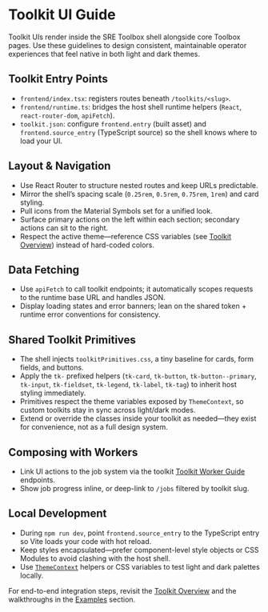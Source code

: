 # Toolkit UI Guide

Toolkit UIs render inside the SRE Toolbox shell alongside core Toolbox pages. Use these guidelines to design consistent, maintainable operator experiences that feel native in both light and dark themes.

## Toolkit Entry Points

- `frontend/index.tsx`: registers routes beneath `/toolkits/<slug>`.
- `frontend/runtime.ts`: bridges the host shell runtime helpers (`React`, `react-router-dom`, `apiFetch`).
- `toolkit.json`: configure `frontend.entry` (built asset) and `frontend.source_entry` (TypeScript source) so the shell knows where to load your UI.

## Layout & Navigation

- Use React Router to structure nested routes and keep URLs predictable.
- Mirror the shell’s spacing scale (`0.25rem`, `0.5rem`, `0.75rem`, `1rem`) and card styling.
- Pull icons from the Material Symbols set for a unified look.
- Surface primary actions on the left within each section; secondary actions can sit to the right.
- Respect the active theme—reference CSS variables (see [Toolkit Overview](toolkit)) instead of hard-coded colors.

## Data Fetching

- Use `apiFetch` to call toolkit endpoints; it automatically scopes requests to the runtime base URL and handles JSON.
- Display loading states and error banners; lean on the shared token + runtime error conventions for consistency.

## Shared Toolkit Primitives

- The shell injects `toolkitPrimitives.css`, a tiny baseline for cards, form fields, and buttons.
- Apply the `tk-` prefixed helpers (`tk-card`, `tk-button`, `tk-button--primary`, `tk-input`, `tk-fieldset`, `tk-legend`, `tk-label`, `tk-tag`) to inherit host styling immediately.
- Primitives respect the theme variables exposed by `ThemeContext`, so custom toolkits stay in sync across light/dark modes.
- Extend or override the classes inside your toolkit as needed—they exist for convenience, not as a full design system.

## Composing with Workers

- Link UI actions to the job system via the toolkit [Toolkit Worker Guide](toolkit-worker) endpoints.
- Show job progress inline, or deep-link to `/jobs` filtered by toolkit slug.

## Local Development

- During `npm run dev`, point `frontend.source_entry` to the TypeScript entry so Vite loads your code with hot reload.
- Keep styles encapsulated—prefer component-level style objects or CSS Modules to avoid clashing with the host shell.
- Use [`ThemeContext`](../src/ThemeContext.tsx) helpers or CSS variables to test light and dark palettes locally.

For end-to-end integration steps, revisit the [Toolkit Overview](toolkit) and the walkthroughs in the [Examples](examples-basic-toolkit) section.
